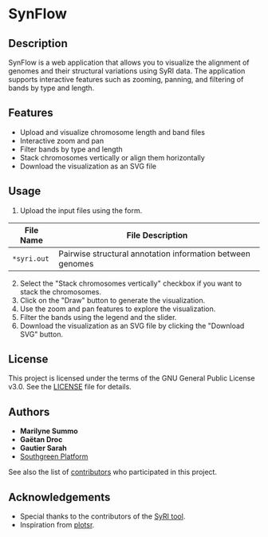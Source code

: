 # SynFlow

## Description

SynFlow is a web application that allows you to visualize the alignment of genomes and their structural variations using SyRI data. The application supports interactive features such as zooming, panning, and filtering of bands by type and length.

## Features

- Upload and visualize chromosome length and band files
- Interactive zoom and pan
- Filter bands by type and length
- Stack chromosomes vertically or align them horizontally
- Download the visualization as an SVG file

## Usage

1. Upload the input files using the form.

| File Name      | File Description                                          |
|----------------|-----------------------------------------------------------|
| `*syri.out`    | Pairwise structural annotation information between genomes|

2. Select the "Stack chromosomes vertically" checkbox if you want to stack the chromosomes.
3. Click on the "Draw" button to generate the visualization.
4. Use the zoom and pan features to explore the visualization.
5. Filter the bands using the legend and the slider.
6. Download the visualization as an SVG file by clicking the "Download SVG" button.

## License

This project is licensed under the terms of the GNU General Public License v3.0. See the [LICENSE](./LICENSE) file for details.

## Authors

- **Marilyne Summo**
- **Gaëtan Droc**
- **Gautier Sarah**
- [Southgreen Platform](https://github.com/SouthGreenPlatform)

See also the list of [contributors](https://github.com/SouthGreenPlatform/SynFlow/contributors) who participated in this project.

## Acknowledgements

- Special thanks to the contributors of the [SyRI tool](https://github.com/schneebergerlab/syri).
- Inspiration from [plotsr](https://github.com/schneebergerlab/plotsr).


